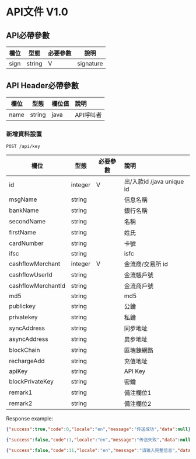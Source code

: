 # API文件 V1.0

## API必帶參數

| 欄位          | 型態    | 必要參數  | 說明                     |
| ------------ | ------ | -------- | ------------------------|
| sign         | string | V        | signature               |

## API Header必帶參數

| 欄位          | 型態    | 欄位值   | 說明                     |
| ------------ | ------ | ------- | :-----------------------|
| name         | string |  java   | API呼叫者                |


### 新增資料設置

```plaintext
POST /api/key
```


| 欄位          | 型態     | 必要參數   | 說明                     |
| ------------ | ------  | ------- | :-----------------------  |
| id            | integer |  V   | 出/入款id /java unique  id   |
| msgName       | string |     | 信息名稱                |
| bankName      | string |     | 銀行名稱                |
| secondName    | string |     | 名稱                |
| firstName     | string |     | 姓氏                |
| cardNumber    | string |     | 卡號                |
| ifsc          | string |     | isfc                |
| cashflowMerchant  | integer |  V   | 金流商/交易所 id  |
| cashflowUserId    | string |     | 金流帳戶號         |
| cashflowMerchantId| string |     | 金流商戶號         |
| md5           | string |     | md5                |
| publickey     | string |     | 公鑰                |
| privatekey    | string |     | 私鑰                |
| syncAddress   | string |     | 同步地址                |
| asyncAddress  | string |     | 異步地址                |
| blockChain    | string |     | 區塊鍊網路                |
| rechargeAdd   | string |     | 充值地址                |
| apiKey        | string |     | API Key                |
| blockPrivateKey  | string |     | 密鑰                |
| remark1       | string |     | 備注欄位1                |
| remark2       | string |     | 備注欄位2                |


Response example:

```json
{"success":true,"code":0,"locale":"en","message":"传送成功","data":null}
```

```json
{"success":false,"code":1,"locale":"en","message":"传送失败","data":null,"debug":[]}
```

```json
{"success":false,"code":11,"locale":"en","message":"请输入完整信息","data":null,"debug":[]}
```
